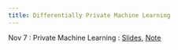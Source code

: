 ```yaml
---
title: Differentially Private Machine Learning
---
```


Nov 7
: Private Machine Learning
  : [Slides](https://drive.google.com/file/d/1_JM6Tzg9x8f6aCWclwFVh7kt2qi2yFOr/view?usp=sharing), [Note](https://drive.google.com/file/d/1tEr7g8t2FQtAegremJxJDh0XE4bxm2AS/view?usp=share_link)

